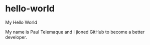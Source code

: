 # hello-world
My Hello World

My name is Paul Telemaque and I jioned GitHub to become a better developer.
